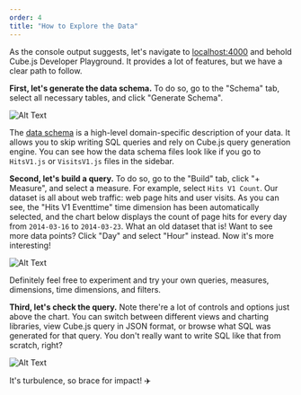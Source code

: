 ```yaml
---
order: 4
title: "How to Explore the Data"
---
```


As the console output suggests, let's navigate to [localhost:4000](http://localhost:4000) and behold Cube.js Developer Playground. It provides a lot of features, but we have a clear path to follow.

**First, let's generate the data schema.** To do so, go to the "Schema" tab, select all necessary tables, and click "Generate Schema".

![Alt Text](https://dev-to-uploads.s3.amazonaws.com/i/uxqed2kz3xgw7xnwlx3n.png)

The [data schema](https://cube.dev/docs/getting-started-cubejs-schema) is a high-level domain-specific description of your data. It allows you to skip writing SQL queries and rely on Cube.js query generation engine. You can see how the data schema files look like if you go to `HitsV1.js` or `VisitsV1.js` files in the sidebar.

**Second, let's build a query.** To do so, go to the "Build" tab, click "+ Measure", and select a measure. For example, select `Hits V1 Count`. Our dataset is all about web traffic: web page hits and user visits. As you can see, the "Hits V1 Eventtime" time dimension has been automatically selected, and the chart below displays the count of page hits for every day from `2014-03-16` to `2014-03-23`. What an old dataset that is! Want to see more data points? Click "Day" and select "Hour" instead. Now it's more interesting!

![Alt Text](https://dev-to-uploads.s3.amazonaws.com/i/4mdqlwzj4t46dsuaxolk.png)

Definitely feel free to experiment and try your own queries, measures, dimensions, time dimensions, and filters.

**Third, let's check the query.** Note there're a lot of controls and options just above the chart. You can switch between different views and charting libraries, view Cube.js query in JSON format, or browse what SQL was generated for that query. You don't really want to write SQL like that from scratch, right?

![Alt Text](https://dev-to-uploads.s3.amazonaws.com/i/cz2xpvnan9xuga7scaqr.png)

It's turbulence, so brace for impact! ✈️